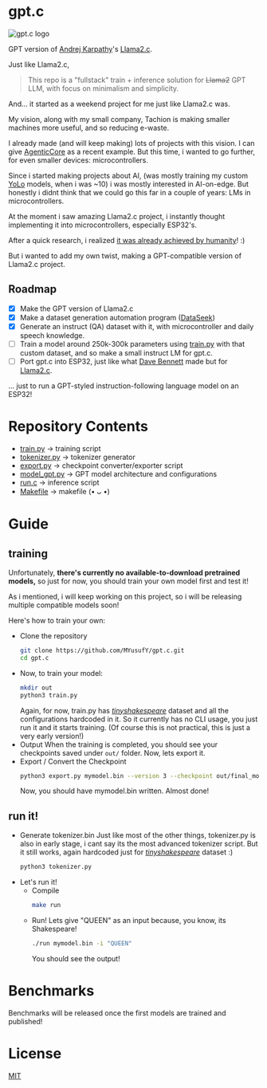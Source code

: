 # gpt.c

![gpt.c logo](assets/logo.png)

GPT version of [Andrej Karpathy](https://github.com/karpathy)'s [Llama2.c](https://github.com/karpathy/llama2.c).

Just like Llama2.c,

> This repo is a "fullstack" train + inference solution for ~~Llama2~~ GPT LLM,
> with focus on minimalism and simplicity.

And... it started as a weekend project for me just like Llama2.c was.

My vision, along with my small company, Tachion is making smaller machines more useful, and so reducing e-waste.

I already made (and will keep making) lots of projects with this vision. I can give [AgenticCore](https://agenticcore.tachion.tech/) as a recent example. But this time, i wanted to go further, for even smaller devices: microcontrollers.

Since i started making projects about AI, (was mostly training my custom [YoLo](https://pjreddie.com/darknet/yolo/) models, when i was ~10) i was mostly interested in AI-on-edge. But honestly i didnt think that we could go this far in a couple of years: LMs in microcontrollers.

At the moment i saw amazing Llama2.c project, i instantly thought implementing it into microcontrollers, especially ESP32's.

After a quick research, i realized [it was already achieved by humanity](https://github.com/DaveBben/esp32-llm)! :)

But i wanted to add my own twist, making a GPT-compatible version of Llama2.c project.

## Roadmap

 - [x] Make the GPT version of Llama2.c
 - [x]  Make a dataset generation automation program ([DataSeek](https://github.com/MYusufY/dataseek))
 - [x] Generate an instruct (QA) dataset with it, with microcontroller and daily speech knowledge.
 - [ ] Train a model around 250k-300k parameters using [train.py](train.py) with that custom dataset, and so make a small instruct LM for gpt.c.
 - [ ] Port gpt.c into ESP32, just like what [Dave Bennett](https://github.com/DaveBben) made but for [Llama2.c](https://github.com/karpathy/llama2.c).
 
... just to run a GPT-styled instruction-following language model on an ESP32!

# Repository Contents

- [train.py](train.py) -> training script
- [tokenizer.py](tokenizer.py) -> tokenizer generator
- [export.py](export.py) -> checkpoint converter/exporter script
- [model_gpt.py](model_gpt.py) -> GPT model architecture and configurations
- [run.c](run.c) -> inference script
- [Makefile](Makefile) -> makefile (• ᴗ •)

# Guide

## training

Unfortunately, **there's currently no available-to-download pretrained models,** so just for now, you should train your own model first and test it!

As i mentioned, i will keep working on this project, so i will be releasing multiple compatible models soon!

Here's how to train your own:
- Clone the repository
	``` bash
	git clone https://github.com/MYusufY/gpt.c.git
	cd gpt.c
	```
- Now, to train your model:
	```bash
	mkdir out
	python3 train.py
	```
	Again, for now, train.py has *[tinyshakespeare](https://github.com/karpathy/char-rnn/blob/master/data/tinyshakespeare/input.txt)* dataset  and all the configurations hardcoded in it. So it currently has no CLI usage, you just run it and it starts training. (Of course this is not practical, this is just a very early version!)
- Output
	When the training is completed, you should see your checkpoints saved under `out/` folder. Now, lets export it.
- Export / Convert the Checkpoint
	``` bash
	python3 export.py mymodel.bin --version 3 --checkpoint out/final_model.pt
	```
	Now, you should have mymodel.bin written.
	Almost done!

## run it!
- Generate tokenizer.bin
	Just like most of the other things, tokenizer.py is also in early stage, i cant say its the most advanced tokenizer script. But it still works, again hardcoded just for *[tinyshakespeare](https://github.com/karpathy/char-rnn/blob/master/data/tinyshakespeare/input.txt)* dataset :)
	``` bash
	python3 tokenizer.py
	```
- Let's run it!
	- Compile
		``` bash
		make run
		```
	- Run!
		Lets give "QUEEN" as an input because, you know, its Shakespeare!
		```bash
		./run mymodel.bin -i "QUEEN"
		```
		You should see the output!
		
# Benchmarks

Benchmarks will be released once the first models are trained and published!

# License

[MIT](LICENSE)
